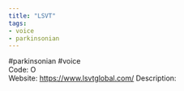 ```yaml
---
title: "LSVT"
tags:
- voice
- parkinsonian
---
```


#parkinsonian #voice <br>
Code: O<br>
Website: https://www.lsvtglobal.com/
Description:
